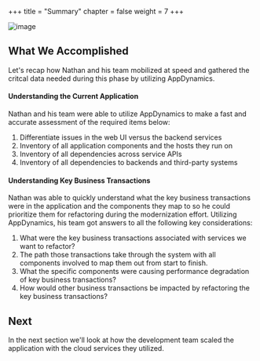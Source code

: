 +++
title = "Summary"
chapter = false
weight = 7
+++

![image](/images/mobilize/ad_team_architect.png)


## What We Accomplished

Let's recap how Nathan and his team mobilized at speed and gathered the critcal data needed during this phase by utilizing AppDynamics. 

#### Understanding the Current Application

Nathan and his team were able to utilize AppDynamics to make a fast and accurate assessment of the required items below:

1.  Differentiate issues in the web UI versus the backend services
2.	Inventory of all application components and the hosts they run on
3.	Inventory of all dependencies across service APIs
4.	Inventory of all dependencies to backends and third-party systems


#### Understanding Key Business Transactions

Nathan was able to quickly understand what the key business transactions were in the application and the components they map to so he could prioritize them for refactoring during the modernization effort.  Utilizing AppDynamics, his team got answers to all the following key considerations:

1.	What were the key business transactions associated with services we want to refactor?
2.	The path those transactions take through the system with all components involved to map them out from start to finish.
3.	What the specific components were causing performance degradation of key business transactions?
4.	How would other business transactions be impacted by refactoring the key business transactions?

## Next <i class='fas fa-cog fa-spin'></i>

In the next section we'll look at how the development team scaled the application with the cloud services they utilized.


<!---
{{% notice warning %}}
The Cloud9 workspace should be built by an IAM user with Administrator privileges,
not the root account user. Please ensure you are logged in as an IAM user, not the root
account user.
{{% /notice %}}
-->

<!---
{{% notice info %}}
This workshop was designed to run in the **Oregon (us-west-2)** region. **Please don't
run in any other region.** Future versions of this workshop will expand region availability,
and this message will be removed.
{{% /notice %}}
-->

<!---
{{% notice tip %}}
Ad blockers, javascript disablers, and tracking blockers should be disabled for
the cloud9 domain, or connecting to the workspace might be impacted.
Cloud9 requires third-party-cookies. You can whitelist the [specific domains]( https://docs.aws.amazon.com/cloud9/latest/user-guide/troubleshooting.html#troubleshooting-env-loading).
{{% /notice %}}
-->
